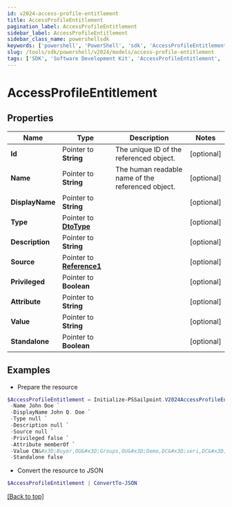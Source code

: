 ```yaml
---
id: v2024-access-profile-entitlement
title: AccessProfileEntitlement
pagination_label: AccessProfileEntitlement
sidebar_label: AccessProfileEntitlement
sidebar_class_name: powershellsdk
keywords: ['powershell', 'PowerShell', 'sdk', 'AccessProfileEntitlement', 'V2024AccessProfileEntitlement'] 
slug: /tools/sdk/powershell/v2024/models/access-profile-entitlement
tags: ['SDK', 'Software Development Kit', 'AccessProfileEntitlement', 'V2024AccessProfileEntitlement']
---
```



# AccessProfileEntitlement

## Properties

Name | Type | Description | Notes
------------ | ------------- | ------------- | -------------
**Id** |  Pointer to **String** | The unique ID of the referenced object. | [optional] 
**Name** |  Pointer to **String** | The human readable name of the referenced object. | [optional] 
**DisplayName** |  Pointer to **String** |  | [optional] 
**Type** |  Pointer to [**DtoType**](dto-type) |  | [optional] 
**Description** |  Pointer to **String** |  | [optional] 
**Source** |  Pointer to [**Reference1**](reference1) |  | [optional] 
**Privileged** |  Pointer to **Boolean** |  | [optional] 
**Attribute** |  Pointer to **String** |  | [optional] 
**Value** |  Pointer to **String** |  | [optional] 
**Standalone** |  Pointer to **Boolean** |  | [optional] 

## Examples

- Prepare the resource
```powershell
$AccessProfileEntitlement = Initialize-PSSailpoint.V2024AccessProfileEntitlement  -Id 2c91808568c529c60168cca6f90c1313 `
 -Name John Doe `
 -DisplayName John Q. Doe `
 -Type null `
 -Description null `
 -Source null `
 -Privileged false `
 -Attribute memberOf `
 -Value CN&#x3D;Buyer,OU&#x3D;Groups,OU&#x3D;Demo,DC&#x3D;seri,DC&#x3D;sailpointdemo,DC&#x3D;com `
 -Standalone false
```

- Convert the resource to JSON
```powershell
$AccessProfileEntitlement | ConvertTo-JSON
```


[[Back to top]](#) 

